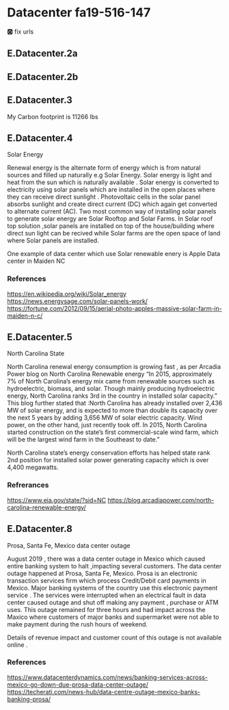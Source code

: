 # Datacenter fa19-516-147

:o2: fix urls

## E.Datacenter.2a



## E.Datacenter.2b


## E.Datacenter.3

My Carbon footprint is 11266 lbs

## E.Datacenter.4

Solar Energy

Renewal energy is the alternate form of  energy which is from natural sources and filled up naturally e.g Solar Energy. 
Solar energy is light and heat from the sun which is naturally available .
Solar energy is converted to electricity using solar panels which are installed in the open places where they can receive direct sunlight . 
Photovoltaic cells in the solar panel absorbs sunlight and create direct current (DC) which again get converted to alternate current (AC).
Two most common way of installing solar panels to generate solar energy are Solar Rooftop and Solar Farms. In Solar roof top solution  ,solar panels are installed on top of the house/building where direct sun light can be recived while Solar farms are the open space of land where Solar panels are installed.

One example of data center which use Solar renewable enery is Apple Data center in Maiden NC 

### References 

https://en.wikipedia.org/wiki/Solar_energy
https://news.energysage.com/solar-panels-work/
https://fortune.com/2012/09/15/aerial-photo-apples-massive-solar-farm-in-maiden-n-c/


## E.Datacenter.5

North Carolina State

North  Carolina renewal energy consumption is growing fast , as per Arcadia Power blog on North Carolina Renewable energy “In 2015, approximately 7% of North Carolina’s energy mix came from renewable sources such as hydroelectric, biomass, and solar. Though mainly producing hydroelectric energy, North Carolina ranks 3rd in the country in installed solar capacity.” This blog further stated that :North Carolina has already installed over 2,436 MW of solar energy, and is expected to more than double its capacity over the next 5 years by adding 3,656 MW of solar electric capacity. Wind power, on the other hand, just recently took off. In 2015, North Carolina started construction on the state’s first commercial-scale wind farm, which will be the largest wind farm in the Southeast to date.”

North Carolina state’s energy conservation efforts has helped state rank 2nd position for installed solar power generating capacity which is over 4,400 megawatts. 

### Refrerances 

https://www.eia.gov/state/?sid=NC
https://blog.arcadiapower.com/north-carolina-renewable-energy/


## E.Datacenter.8

Prosa, Santa Fe, Mexico data center outage

August 2019 , there was a data center outage in Mexico which caused entire banking system to halt ,impacting several customers.
The data center outage happened at Prosa, Santa Fe, Mexico. Prosa is  an electronic transaction services firm which process Credit/Debit card payments in Mexico. Major banking systems of the country use this electronic payment service . The services were interrupted when an electrical fault in data center caused outage and shut off making any payment , purchase or ATM uses.
This outage remained for three hours and had impact across the Maxico where customers of major banks and supermarket were not able to make payment during the rush hours of weekend. 

Details of revenue impact and customer count of this outage is not available online .  

### References 
https://www.datacenterdynamics.com/news/banking-services-across-mexico-go-down-due-prosa-data-center-outage/
https://techerati.com/news-hub/data-centre-outage-mexico-banks-banking-prosa/


